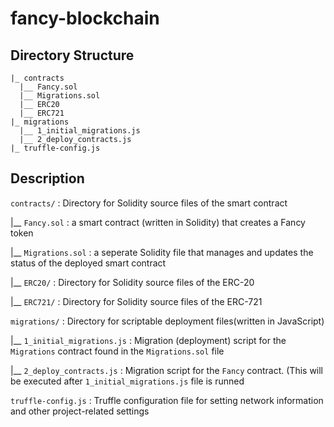 # fancy-blockchain
## Directory Structure

```fancy
|_ contracts
  |__ Fancy.sol
  |__ Migrations.sol
  |__ ERC20
  |__ ERC721
|_ migrations
  |__ 1_initial_migrations.js
  |__ 2_deploy_contracts.js
|_ truffle-config.js

```

## Description

```contracts/``` : Directory for Solidity source files of the smart contract

|__  ```Fancy.sol``` : a smart contract (written in Solidity) that creates a Fancy token

|__ ```Migrations.sol``` : a seperate Solidity file that manages and updates the status of the deployed smart contract

|__ ```ERC20/``` : Directory for Solidity source files of the ERC-20

|__ ```ERC721/``` : Directory for Solidity source files of the ERC-721

```migrations/``` : Directory for scriptable deployment files(written in JavaScript)

|__ ```1_initial_migrations.js``` : Migration (deployment) script for the ```Migrations``` contract found in the ```Migrations.sol``` file

|__ ```2_deploy_contracts.js``` : Migration script for the ```Fancy``` contract. (This will be executed after ```1_initial_migrations.js``` file is runned

```truffle-config.js``` : Truffle configuration file for setting network information and other project-related settings


